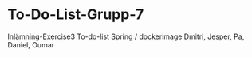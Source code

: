 # To-Do-List-Grupp-7
Inlämning-Exercise3 To-do-list Spring / dockerimage
Dmitri, Jesper, Pa, Daniel, Oumar

